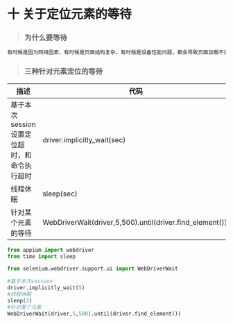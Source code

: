 # 十 关于定位元素的等待

> ### 为什么要等待

```python
有时候是因为网络因素，有时候是页面结构复杂，有时候是设备性能问题，都会导致页面加载不完全，shell就开始执行查找元素了
```



> ### 三种针对元素定位的等待



| 描述                                         | 代码                                                      |
| -------------------------------------------- | --------------------------------------------------------- |
| 基于本次session 设置定位超时，和命令执行超时 | driver.implicitly_wait(sec)                               |
| 线程休眠                                     | sleep(sec)                                                |
| 针对某个元素的等待                           | WebDriverWait(driver,5,500).until(driver.find_element()); |

```python
from appium import webdriver
from time import sleep

from selenium.webdriver.support.ui import WebDriverWait

#基于本次session
driver.implicitly_wait(5)
#线程休眠
sleep(2)
#针对某个元素
WebDriverWait(driver,5,500).until(driver.find_element())
```

